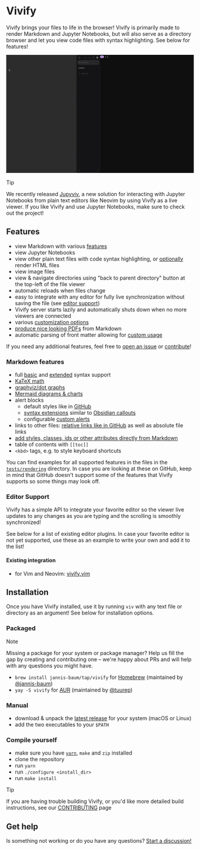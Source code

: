 # Vivify

Vivify brings your files to life in the browser! Vivify is primarily made to
render Markdown and Jupyter Notebooks, but will also serve as a directory
browser and let you view code files with syntax highlighting. See below for
features!

<picture>
  <source media="(prefers-color-scheme: dark)" srcset="https://raw.githubusercontent.com/jannis-baum/assets/refs/heads/main/Vivify/showcase-dark.gif">
  <source media="(prefers-color-scheme: light)" srcset="https://raw.githubusercontent.com/jannis-baum/assets/refs/heads/main/Vivify/showcase-light.gif">
  <img alt="Showcase" src="https://raw.githubusercontent.com/jannis-baum/assets/refs/heads/main/Vivify/showcase-dark.gif">
</picture>

> [!TIP]
> We recently released [Jupyviv](https://github.com/jannis-baum/Jupyviv), a new
> solution for interacting with Jupyter Notebooks from plain text editors like
> Neovim by using Vivify as a live viewer. If you like Vivify and use Jupyter
> Notebooks, make sure to check out the project!

## Features

- view Markdown with various [features](#markdown-features)
- view Jupyter Notebooks
- view other plain text files with code syntax highlighting, or
  [optionally](docs/customization.md) render HTML files
- view image files
- view & navigate directories using "back to parent directory" button at the
  top-left of the file viewer
- automatic reloads when files change
- easy to integrate with any editor for fully live synchronization without
  saving the file (see [editor support](#editor-support))
- Vivify server starts lazily and automatically shuts down when no more viewers
  are connected
- various [customization options](docs/customization.md)
- [produce nice looking PDFs](docs/pdfs.md) from Markdown
- automatic parsing of front matter allowing for [custom
  usage](docs/front-matter.md)
  
If you need any additional features, feel free to [open an
issue](https://github.com/jannis-baum/vivify/issues/new/choose) or
[contribute](docs/CONTRIBUTING.md)!

### Markdown features

- full [basic](https://www.markdownguide.org/basic-syntax/) and
  [extended](https://www.markdownguide.org/extended-syntax/) syntax support
- [KaTeX math](https://katex.org)
- [graphviz/dot graphs](https://graphviz.org/doc/info/lang.html)
- [Mermaid diagrams & charts](https://mermaid.js.org)
- alert blocks
  - default styles like in [GitHub](https://docs.github.com/en/get-started/writing-on-github/getting-started-with-writing-and-formatting-on-github/basic-writing-and-formatting-syntax#alerts)
  - [syntax extensions](docs/alerts.md#custom-marker) similar to [Obsidian
    callouts](https://help.obsidian.md/callouts)
  - configurable [custom alerts](docs/alerts.md#configuring-alert-icons)
- links to other files: [relative links like in
  GitHub](https://docs.github.com/en/get-started/writing-on-github/getting-started-with-writing-and-formatting-on-github/basic-writing-and-formatting-syntax#relative-links)
  as well as absolute file links
- [add styles, classes, ids or other attributes directly from
  Markdown](https://github.com/arve0/markdown-it-attrs?tab=readme-ov-file#examples)
- table of contents with `[[toc]]`
- `<kbd>` tags, e.g. to style keyboard shortcuts

You can find examples for all supported features in the files in the
[`tests/rendering`](tests/rendering) directory. In case you are looking at these
on GitHub, keep in mind that GitHub doesn't support some of the features that
Vivify supports so some things may look off.

### Editor Support

Vivify has a simple API to integrate your favorite editor so the viewer live
updates to any changes as you are typing and the scrolling is smoothly
synchronized!

See below for a list of existing editor plugins. In case your favorite editor is
not yet supported, use these as an example to write your own and add it to the
list!

#### Existing integration

- for Vim and Neovim: [vivify.vim](https://github.com/jannis-baum/vivify.vim)

## Installation

Once you have Vivify installed, use it by running `viv` with any text file or
directory as an argument! See below for installation options.

### Packaged

> [!NOTE]
> Missing a package for your system or package manager? Help us fill the gap by
> creating and contributing one – we're happy about PRs and will help with any
> questions you might have.

- `brew install jannis-baum/tap/vivify` for [Homebrew](https://brew.sh)
  (maintained by [@jannis-baum](https://github.com/jannis-baum))
- `yay -S vivify` for [AUR](https://aur.archlinux.org/packages/vivify)
  (maintained by [@tuurep](https://github.com/tuurep))

### Manual

- download & unpack the [latest
  release](https://github.com/jannis-baum/vivify/releases) for your system
  (macOS or Linux)
- add the two executables to your `$PATH`

### Compile yourself

- make sure you have [`yarn`](https://yarnpkg.com), `make` and `zip` installed
- clone the repository
- run `yarn`
- run `./configure <install_dir>`
- run `make install`

> [!TIP]  
> If you are having trouble building Vivify, or you'd like more detailed build
> instructions, see our [CONTRIBUTING](docs/CONTRIBUTING.md) page

## Get help

Is something not working or do you have any questions? [Start a
discussion!](https://github.com/jannis-baum/vivify/discussions/new?category=q-a)
